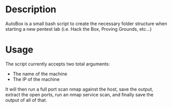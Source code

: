 # Description
AutoBox is a small bash script to create the necessary folder structure when starting a new pentest lab (i.e. Hack the Box, Proving Grounds, etc...)

# Usage
The script currently accepts two total arguments:
- The name of the machine
- The IP of the machine 

It will then run a full port scan nmap against the host, save the output, extract the open ports, run an nmap service scan, and finally save the output of all of that.
